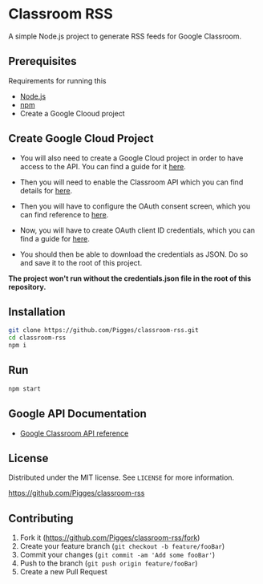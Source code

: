 # Classroom RSS

A simple Node.js project to generate RSS feeds for Google Classroom.

## Prerequisites
Requirements for running this
* [Node.js](https://nodejs.org/)
* [npm](https://www.npmjs.com/)
* Create a Google Clooud project

## Create Google Cloud Project

* You will also need to create a Google Cloud project in order to have access to the API.
You can find a guide for it [here](https://developers.google.com/workspace/guides/create-project).

* Then you will need to enable the Classroom API which you can find details for
[here](https://developers.google.com/workspace/guides/enable-apis).

* Then you will have to configure the OAuth consent screen, which you can find
reference to [here](https://developers.google.com/workspace/guides/configure-oauth-consent).

* Now, you will have to create OAuth client ID credentials, which you can find a guide for [here](https://developers.google.com/workspace/guides/create-credentials#oauth-client-id).

* You should then be able to download the credentials as JSON.
Do so and save it to the root of this project.

**The project won't run without the credentials.json file in the root of this repository.**

## Installation
```sh
git clone https://github.com/Pigges/classroom-rss.git
cd classroom-rss
npm i
```

## Run
```sh
npm start
```

## Google API Documentation
* [Google Classroom API reference](https://developers.google.com/classroom/reference/rest)


## License
Distributed under the MIT license. See ``LICENSE`` for more information.

https://github.com/Pigges/classroom-rss

## Contributing

1. Fork it (<https://github.com/Pigges/classroom-rss/fork>)
2. Create your feature branch (`git checkout -b feature/fooBar`)
3. Commit your changes (`git commit -am 'Add some fooBar'`)
4. Push to the branch (`git push origin feature/fooBar`)
5. Create a new Pull Request